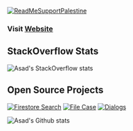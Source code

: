 [![ReadMeSupportPalestine](https://github.com/Safouene1/support-palestine-banner/blob/master/banner-support.svg)](https://github.com/Safouene1/support-palestine-banner)

### Visit [Website](https://asadamatic.web.app)

## StackOverflow Stats
![Asad's StackOverflow stats](https://stackoverflow.com/users/flair/10285344.png?theme=clean)

## Open Source Projects
[![Firestore Search](https://github-readme-stats.vercel.app/api/pin/?username=asadamatic&repo=firestore_search)](https://github.com/asadamatic/firestore_search)
[![File Case](https://github-readme-stats.vercel.app/api/pin/?username=asadamatic&repo=file_case)](https://github.com/asadamatic/file_case)
[![Dialogs](https://github-readme-stats.vercel.app/api/pin/?username=asadamatic&repo=dialogs)](https://github.com/asadamatic/dialogs)

![Asad's Github stats](https://github-readme-stats.vercel.app/api/top-langs?username=asadamatic&&layout=compact)
